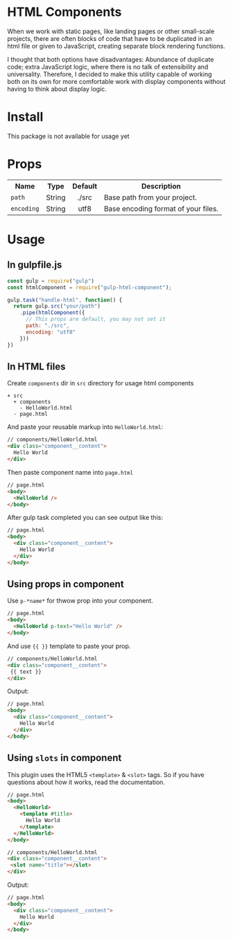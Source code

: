 # HTML Components

When we work with static pages, like landing pages or other small-scale projects, there are often blocks of code that have to be duplicated in an html file or given to JavaScript, creating separate block rendering functions.

I thought that both options have disadvantages: Abundance of duplicate code; extra JavaScript logic, where there is no talk of extensibility and universality. Therefore, I decided to make this utility capable of working both on its own for more comfortable work with display components without having to think about display logic.

# Install

This package is not available for usage yet

# Props

<table>
  <tr>
    <th>Name</th>
    <th>Type</th>
    <th>Default</th>
    <th>Description</th>
  </tr>
  <tr>
    <td><code>path</code></td>
    <td>String</td>
    <td align="center">./src</td>
    <td>Base path from your project.</td>
  </tr>
  <tr>
    <td><code>encoding</code></td>
    <td>String</td>
    <td align="center">utf8</td>
    <td>Base encoding format of your files.</td>
  </tr>
</table>

# Usage

## In gulpfile.js

```javascript
const gulp = require("gulp")
const htmlComponent = require("gulp-html-component");

gulp.task("handle-html", function() {
  return gulp.src("your/path")
    .pipe(htmlComponent({
      // This props are default, you may not set it
      path: "./src",
      encoding: "utf8"
    }))
})
```

## In HTML files

Create `components` dir in `src` directory for usage html components

```
+ src
  + components
    - HelloWorld.html
  - page.html
```

And paste your reusable markup into `HelloWorld.html`:

```html
// components/HelloWorld.html
<div class="component__content">
  Hello World
</div>
```

Then paste component name into `page.html`

```html
// page.html
<body>
  <HelloWorld />
</body>
```

After gulp task completed you can see output like this:

```html
// page.html
<body>
  <div class="component__content">
    Hello World
  </div>
</body>
```

## Using props in component

Use `p-*name*` for thwow prop into your component.

```html
// page.html
<body>
  <HelloWorld p-text="Hello World" />
</body>
```

And use `{{ }}` template to paste your prop.

```html
// components/HelloWorld.html
<div class="component__content">
 {{ text }}
</div>
```

Output:

```html
// page.html
<body>
  <div class="component__content">
    Hello World
  </div>
</body>
```

## Using `slots` in component

This plugin uses the HTML5 `<template>` & `<slot>` tags. So if you have questions about how it works, read the documentation.

```html
// page.html
<body>
  <HelloWorld>
    <template #title>
      Hello World
    </template>
  </HelloWorld>
</body>
```


```html
// components/HelloWorld.html
<div class="component__content">
 <slot name="title"></slot>
</div>
```

Output:

```html
// page.html
<body>
  <div class="component__content">
    Hello World
  </div>
</body>
```
